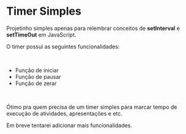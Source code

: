 <h1> Timer Simples</h1>
<p>Projetinho simples apenas para relembrar conceitos de <b>setInterval</b> e <b>setTimeOut</b> em JavaScript.</p>
<p>O timer possui as seguintes funcionalidades:</p>
<br>
<ul>
  <li>Função de iniciar</li>
  <li>Função de pausar</li>
  <li>Função de zerar</li>
</ul>
<br>
<p>Ótimo pra quem precisa de um timer simples para marcar tempo de execução de atividades, apresentações e etc.</p>
<p>Em breve tentarei adicionar mais funcionalidades.</p>
